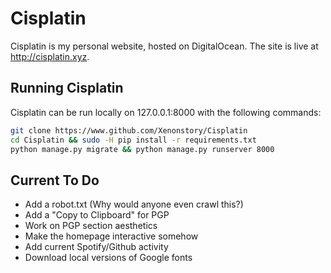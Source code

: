 # Cisplatin

Cisplatin is my personal website, hosted on DigitalOcean. The site is live at http://cisplatin.xyz.

## Running Cisplatin

Cisplatin can be run locally on 127.0.0.1:8000 with the following commands:

```Bash
git clone https://www.github.com/Xenonstory/Cisplatin
cd Cisplatin && sudo -H pip install -r requirements.txt
python manage.py migrate && python manage.py runserver 8000
```

## Current To Do

- Add a robot.txt (Why would anyone even crawl this?)
- Add a "Copy to Clipboard" for PGP                                                
- Work on PGP section aesthetics                                                   
- Make the homepage interactive somehow                                            
- Add current Spotify/Github activity     
- Download local versions of Google fonts

